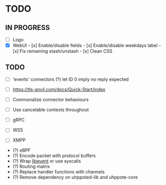 # TODO

## IN PROGRESS

- [ ] Logo
- [x] WebUI
       - [x] Enable/disable fields
       - [x] Enable/disable weekdays label
       - [x] Fix remaining stash/unstash
       - [x] Clean CSS

## TODO

- [ ] 'events' connectors
      (?) let ID 0 imply no reply expected
- [ ] https://tls-anvil.com/docs/Quick-Start/index

- [ ] Commonalize connector behaviours
- [ ] Use cancelable contexts throughout
- [ ] gRPC
- [ ] WSS
- [ ] XMPP

- (?) eBPF
- (?) Encode packet with protocol buffers
- (?) Wrap [libevent](https://libevent.org) or use syscalls
- (?) Routing matrix
- (?) Replace handler functions with channels
- (?) Remove dependency on uhppoted-lib and uhppote-core

